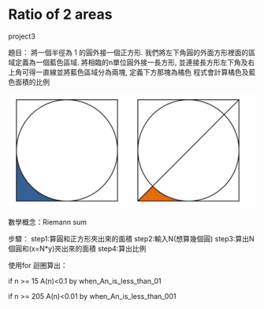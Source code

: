 # Ratio of 2 areas

project3

題目：
將一個半徑為 1 的圓外接一個正方形. 我們將左下角圓的外面方形裡面的區域定義為一個藍色區域.
將相臨的n單位圓外接一長方形, 並連接長方形左下角及右上角可得一直線並將藍色區域分為兩塊, 定義下方那塊為橘色
程式會計算橘色及藍色面積的比例

![image](https://github.com/NCTU-Math-Software/final_project-kelvin0218he/blob/main/circle_inside_square.jpg)


數學概念：Riemann sum

步驟：
step1:算圓和正方形夾出來的面積
step2:輸入N(想算幾個圓)
step3:算出N個圓和(x=N*y)夾出來的面積
step4:算出比例


使用for 迴圈算出：

if n >= 15
A(n)<0.1
by when_An_is_less_than_01

if n >= 205
A(n)<0.01
by when_An_is_less_than_001
